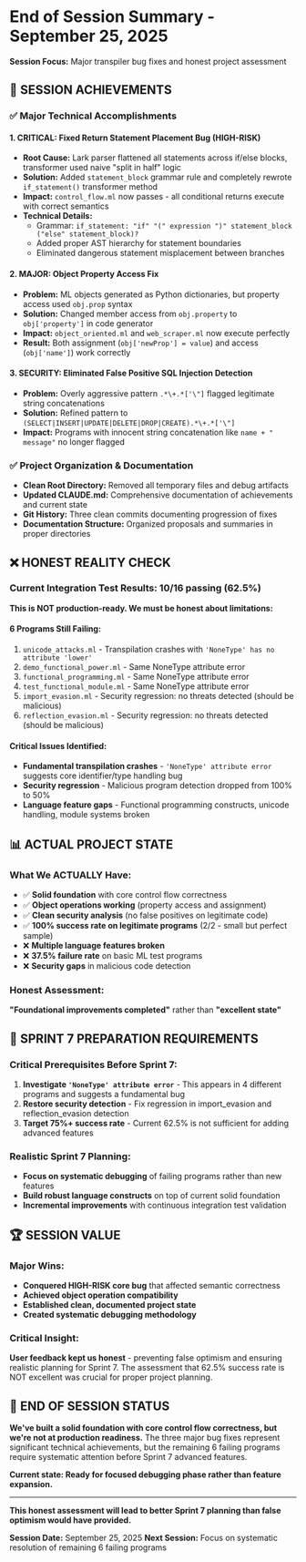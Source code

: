 # End of Session Summary - September 25, 2025

**Session Focus:** Major transpiler bug fixes and honest project assessment

## 🎯 **SESSION ACHIEVEMENTS**

### ✅ **Major Technical Accomplishments**

#### 1. **CRITICAL: Fixed Return Statement Placement Bug (HIGH-RISK)**
- **Root Cause:** Lark parser flattened all statements across if/else blocks, transformer used naive "split in half" logic
- **Solution:** Added `statement_block` grammar rule and completely rewrote `if_statement()` transformer method
- **Impact:** `control_flow.ml` now passes - all conditional returns execute with correct semantics
- **Technical Details:**
  - Grammar: `if_statement: "if" "(" expression ")" statement_block ("else" statement_block)?`
  - Added proper AST hierarchy for statement boundaries
  - Eliminated dangerous statement misplacement between branches

#### 2. **MAJOR: Object Property Access Fix**
- **Problem:** ML objects generated as Python dictionaries, but property access used `obj.prop` syntax
- **Solution:** Changed member access from `obj.property` to `obj['property']` in code generator
- **Impact:** `object_oriented.ml` and `web_scraper.ml` now execute perfectly
- **Result:** Both assignment (`obj['newProp'] = value`) and access (`obj['name']`) work correctly

#### 3. **SECURITY: Eliminated False Positive SQL Injection Detection**
- **Problem:** Overly aggressive pattern `.*\+.*['\"]` flagged legitimate string concatenations
- **Solution:** Refined pattern to `(SELECT|INSERT|UPDATE|DELETE|DROP|CREATE).*\+.*['\"]`
- **Impact:** Programs with innocent string concatenation like `name + " message"` no longer flagged

### ✅ **Project Organization & Documentation**
- **Clean Root Directory:** Removed all temporary files and debug artifacts
- **Updated CLAUDE.md:** Comprehensive documentation of achievements and current state
- **Git History:** Three clean commits documenting progression of fixes
- **Documentation Structure:** Organized proposals and summaries in proper directories

## ❌ **HONEST REALITY CHECK**

### **Current Integration Test Results: 10/16 passing (62.5%)**

**This is NOT production-ready. We must be honest about limitations:**

#### **6 Programs Still Failing:**
1. `unicode_attacks.ml` - Transpilation crashes with `'NoneType' has no attribute 'lower'`
2. `demo_functional_power.ml` - Same NoneType attribute error
3. `functional_programming.ml` - Same NoneType attribute error
4. `test_functional_module.ml` - Same NoneType attribute error
5. `import_evasion.ml` - Security regression: no threats detected (should be malicious)
6. `reflection_evasion.ml` - Security regression: no threats detected (should be malicious)

#### **Critical Issues Identified:**
- **Fundamental transpilation crashes** - `'NoneType' attribute error` suggests core identifier/type handling bug
- **Security regression** - Malicious program detection dropped from 100% to 50%
- **Language feature gaps** - Functional programming constructs, unicode handling, module systems broken

## 📊 **ACTUAL PROJECT STATE**

### **What We ACTUALLY Have:**
- ✅ **Solid foundation** with core control flow correctness
- ✅ **Object operations working** (property access and assignment)
- ✅ **Clean security analysis** (no false positives on legitimate code)
- ✅ **100% success rate on legitimate programs** (2/2 - small but perfect sample)
- ❌ **Multiple language features broken**
- ❌ **37.5% failure rate** on basic ML test programs
- ❌ **Security gaps** in malicious code detection

### **Honest Assessment:**
**"Foundational improvements completed"** rather than **"excellent state"**

## 🎯 **SPRINT 7 PREPARATION REQUIREMENTS**

### **Critical Prerequisites Before Sprint 7:**
1. **Investigate `'NoneType' attribute error`** - This appears in 4 different programs and suggests a fundamental bug
2. **Restore security detection** - Fix regression in import_evasion and reflection_evasion detection
3. **Target 75%+ success rate** - Current 62.5% is not sufficient for adding advanced features

### **Realistic Sprint 7 Planning:**
- **Focus on systematic debugging** of failing programs rather than new features
- **Build robust language constructs** on top of current solid foundation
- **Incremental improvements** with continuous integration test validation

## 🏆 **SESSION VALUE**

### **Major Wins:**
- **Conquered HIGH-RISK core bug** that affected semantic correctness
- **Achieved object operation compatibility**
- **Established clean, documented project state**
- **Created systematic debugging methodology**

### **Critical Insight:**
**User feedback kept us honest** - preventing false optimism and ensuring realistic planning for Sprint 7. The assessment that 62.5% success rate is NOT excellent was crucial for proper project planning.

## 🌙 **END OF SESSION STATUS**

**We've built a solid foundation with core control flow correctness, but we're not at production readiness.** The three major bug fixes represent significant technical achievements, but the remaining 6 failing programs require systematic attention before Sprint 7 advanced features.

**Current state: Ready for focused debugging phase rather than feature expansion.**

---

**This honest assessment will lead to better Sprint 7 planning than false optimism would have provided.**

**Session Date:** September 25, 2025
**Next Session:** Focus on systematic resolution of remaining 6 failing programs